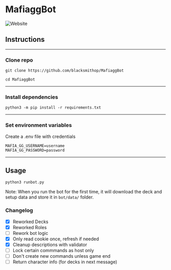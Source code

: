 # MafiaggBot

![Website](https://img.shields.io/website?label=Docs&style=for-the-badge&up_color=%E2%9D%8C&up_message=%E2%9C%85&url=https%3A%2F%2Fblacksmithop.github.io%2FMafiaggBot%2F)

## Instructions

---

### Clone repo

```shell
git clone https://github.com/blacksmithop/MafiaggBot

cd MafiaggBot
```

---

### Install dependencies

```shell
python3 -m pip install -r requirements.txt
```

---

### Set environment variables

Create a .env file with credentials

```
MAFIA_GG_USERNAME=username
MAFIA_GG_PASSWORD=password
```

---

## Usage

```shell
python3 runbot.py
```

Note: When you run the bot for the first time,
it will download the deck and setup data
and store it in `bot/data/` folder.

### Changelog

- [x] Reworked Decks
- [x] Reworked Roles
- [ ] Rework bot logic
- [x] Only read cookie once, refresh if needed
- [x] Cleanup descriptions with validator
- [ ] Lock certain commmands as host only
- [ ] Don't create new commands unless game end
- [ ] Return character info (for decks in next message)